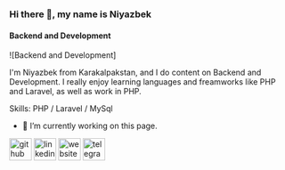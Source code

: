 ### Hi there 👋, my name is Niyazbek
#### Backend and Development
![Backend and Development]

I'm Niyazbek from Karakalpakstan, and I do content on Backend and Development. I really enjoy learning languages and freamworks like PHP and Laravel, as well as work in PHP.

Skills: PHP / Laravel / MySql

- 🔭 I’m currently working on this page. 


[<img src='https://cdn.jsdelivr.net/npm/simple-icons@3.0.1/icons/github.svg' alt='github' height='40'>](https://github.com/Niyazbekdev)  [<img src='https://cdn.jsdelivr.net/npm/simple-icons@3.0.1/icons/linkedin.svg' alt='linkedin' height='40'>](https://www.linkedin.com/in/niyazbek-tolibaev/)  [<img src='https://cdn.jsdelivr.net/npm/simple-icons@3.0.1/icons/icloud.svg' alt='website' height='40'>](niyazbektolibaev.uz)  [<img src='https://cdn.jsdelivr.net/npm/simple-icons@3.0.1/icons/telegram.svg' alt='telegram' height='40'>](niyazbektolibaev)  

